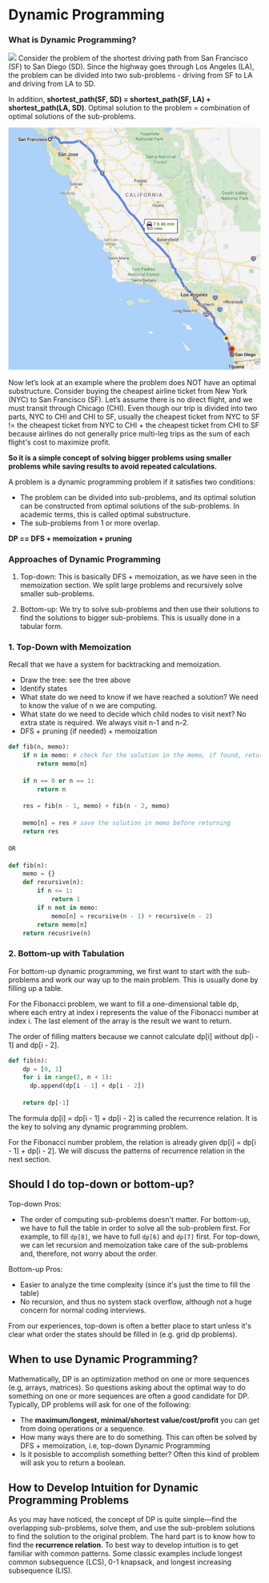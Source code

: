 # Dynamic Programming
### What is Dynamic Programming?
![](https://sipi.usc.edu/~ortega/RD_Examples/bellman.gif)
Consider the problem of the shortest driving path from San Francisco (SF) to San Diego (SD). Since the highway goes through Los Angeles (LA), the problem can be divided into two sub-problems - driving from SF to LA and driving from LA to SD. 

In addition, **shortest_path(SF, SD) = shortest_path(SF, LA) + shortest_path(LA, SD)**. Optimal solution to the problem = combination of optimal solutions of the sub-problems.

![](road.png)

Now let’s look at an example where the problem does NOT have an optimal substructure. Consider buying the cheapest airline ticket from New York (NYC) to San Francisco (SF). Let’s assume there is no direct flight, and we must transit through Chicago (CHI). Even though our trip is divided into two parts, NYC to CHI and CHI to SF, usually the cheapest ticket from NYC to SF != the cheapest ticket from NYC to CHI + the cheapest ticket from CHI to SF because airlines do not generally price multi-leg trips as the sum of each flight's cost to maximize profit.

**So it is a simple concept of solving bigger problems using smaller problems while saving results to avoid repeated calculations.**

A problem is a dynamic programming problem if it satisfies two conditions:
+ The problem can be divided into sub-problems, and its optimal solution can be constructed from optimal solutions of the sub-problems. In academic terms, this is called optimal substructure.
+ The sub-problems from 1 or more overlap.

**DP == DFS + memoization + pruning**

### Approaches of Dynamic Programming
1. Top-down: This is basically DFS + memoization, as we have seen in the memoization section. We split large problems and recursively solve smaller sub-problems.

2. Bottom-up: We try to solve sub-problems and then use their solutions to find the solutions to bigger sub-problems. This is usually done in a tabular form.


### 1. Top-Down with Memoization
Recall that we have a system for backtracking and memoization.
+ Draw the tree: see the tree above
+ Identify states
+ What state do we need to know if we have reached a solution? We need to know the value of n we are computing.
+ What state do we need to decide which child nodes to visit next? No extra state is required. We always visit n-1 and n-2.
+ DFS + pruning (if needed) + memoization
```py
def fib(n, memo):
    if n in memo: # check for the solution in the memo, if found, return it right away
        return memo[n]

    if n == 0 or n == 1:
        return n

    res = fib(n - 1, memo) + fib(n - 2, memo)

    memo[n] = res # save the solution in memo before returning
    return res

OR

def fib(n):
    memo = {}
    def recursive(n):
        if n <= 1:
            return 1
        if n not in memo:
            memo[n] = recursive(n - 1) + recursive(n - 2)
        return memo[n]
    return recusrive(n)

```


### 2. Bottom-up with Tabulation
For bottom-up dynamic programming, we first want to start with the sub-problems and work our way up to the main problem. This is usually done by filling up a table.

For the Fibonacci problem, we want to fill a one-dimensional table dp, where each entry at index i represents the value of the Fibonacci number at index i. The last element of the array is the result we want to return.

The order of filling matters because we cannot calculate dp[i] without dp[i - 1] and dp[i - 2].

```py
def fib(n):
    dp = [0, 1]
    for i in range(2, n + 1):
      dp.append(dp[i - 1] + dp[i - 2])

    return dp[-1]
```
The formula dp[i] = dp[i - 1] + dp[i - 2] is called the recurrence relation. It is the key to solving any dynamic programming problem.

For the Fibonacci number problem, the relation is already given dp[i] = dp[i - 1] + dp[i - 2]. We will discuss the patterns of recurrence relation in the next section.


## Should I do top-down or bottom-up?
Top-down Pros:
+ The order of computing sub-problems doesn't matter. For bottom-up, we have to full the table in order to solve all the sub-problem first. For example, to fill `dp[8]`, we have to full `dp[6]` and `dp[7]` first. For top-down, we can let recursion and memoization take care of the sub-problems and, therefore, not worry about the order.

Bottom-up Pros:
+ Easier to analyze the time complexity (since it's just the time to fill the table)
+ No recursion, and thus no system stack overflow, although not a huge concern for normal coding interviews.

From our experiences, top-down is often a better place to start unless it's clear what order the states should be filled in (e.g. grid dp problems).

## When to use Dynamic Programming?
Mathematically, DP is an optimization method on one or more sequences (e.g, arrays, matrices). So questions asking about the optimal way to do something on one or more sequences are often a good candidate for DP. Typically, DP problems will ask for one of the following:
+ The **maximum/longest, minimal/shortest value/cost/profit** you can get from doing operations or a sequence.
+ How many ways there are to do something. This can often be solved by DFS + memoization, i.e, top-down Dynamic Programming
+ Is it posisble to accomplish something better? Often this kind of problem will ask you to return a boolean.

## How to Develop Intuition for Dynamic Programming Problems
As you may have noticed, the concept of DP is quite simple—find the overlapping sub-problems, solve them, and use the sub-problem solutions to find the solution to the original problem. The hard part is to know how to find the **recurrence relation**. To best way to develop intuition is to get familiar with common patterns. Some classic examples include longest common subsequence (LCS), 0-1 knapsack, and longest increasing subsequence (LIS).

